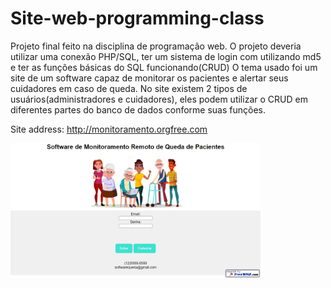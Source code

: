 # Site-web-programming-class

Projeto final feito na disciplina de programação web. O projeto deveria utilizar uma conexão PHP/SQL, ter um sistema de login com utilizando md5 e ter as funções básicas do SQL funcionando(CRUD)
O tema usado foi um site de um software capaz de monitorar os pacientes e alertar seus cuidadores em caso de queda. No site existem 2 tipos de usuários(administradores e cuidadores), eles podem utilizar o CRUD em diferentes partes do banco de dados conforme suas funções.

Site address: http://monitoramento.orgfree.com


<img src="paginaInicial.png" width="400">
